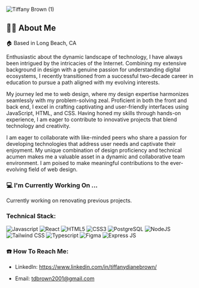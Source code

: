 ![Tiffany Brown (1)](https://github.com/tiffanydbrown/tiffanydbrown/assets/139157669/312f4b9f-2165-49ee-9534-776429743cc8)

## 👩🏽 About Me
:house: Based in Long Beach, CA

Enthusiastic about the dynamic landscape of technology, I have always been intrigued by the intricacies of the Internet. Combining my extensive background in design with a genuine passion for understanding digital ecosystems, I recently transitioned from a successful two-decade career in education to pursue a path aligned with my evolving interests.

My journey led me to web design, where my design expertise harmonizes seamlessly with my problem-solving zeal. Proficient in both the front and back end, I excel in crafting captivating and user-friendly interfaces using JavaScript, HTML, and CSS. Having honed my skills through hands-on experience, I am eager to contribute to innovative projects that blend technology and creativity.

I am eager to collaborate with like-minded peers who share a passion for developing technologies that address user needs and captivate their enjoyment. My unique combination of design proficiency and technical acumen makes me a valuable asset in a dynamic and collaborative team environment. I am poised to make meaningful contributions to the ever-evolving field of web design.

### :computer: I'm Currently Working On ...
Currently working on renovating previous projects.

### Technical Stack:
![Javascript](https://img.icons8.com/color/48/javascript--v1.png)
![React](https://img.icons8.com/plasticine/48/react.png)
![HTML5](https://img.icons8.com/arcade/48/html-5.png)
![CSS3](https://img.icons8.com/fluency/48/css3.png)
![PostgreSQL](https://img.icons8.com/plasticine/48/postgreesql.png)
![NodeJS](https://img.icons8.com/nolan/48/node-js.png)
![Tailwind CSS](https://img.icons8.com/plasticine/48/tailwind_css.png)
![Typescript](https://img.icons8.com/fluency/48/typescript--v2.png)
![Figma](https://img.icons8.com/fluency/48/figma.png)
![Express JS](https://img.icons8.com/officel/48/express-js.png)

### :telephone: How To Reach Me:
- LinkedIn: https://www.linkedin.com/in/tiffanydianebrown/
* Email: tdbrown2001@gmail.com

